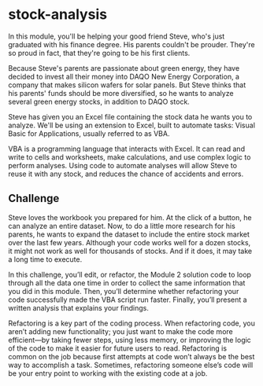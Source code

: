# stock-analysis
In this module, you'll be helping your good friend Steve, who's just graduated with his finance degree. His parents couldn't be prouder. They're so proud in fact, that they're going to be his first clients. 

Because Steve's parents are passionate about green energy, they have decided to invest all their money into DAQO New Energy Corporation, a company that makes silicon wafers for solar panels. But Steve thinks that his parents' funds should be more diversified, so he wants to analyze several green energy stocks, in addition to DAQO stock.

Steve has given you an Excel file containing the stock data he wants you to analyze. We'll be using an extension to Excel, built to automate tasks: Visual Basic for Applications, usually referred to as VBA.

VBA is a programming language that interacts with Excel. It can read and write to cells and worksheets, make calculations, and use complex logic to perform analyses. Using code to automate analyses will allow Steve to reuse it with any stock, and reduces the chance of accidents and errors. 

## Challenge

Steve loves the workbook you prepared for him. At the click of a button, he can analyze an entire dataset. Now, to do a little more research for his parents, he wants to expand the dataset to include the entire stock market over the last few years. Although your code works well for a dozen stocks, it might not work as well for thousands of stocks. And if it does, it may take a long time to execute.

In this challenge, you’ll edit, or refactor, the Module 2 solution code to loop through all the data one time in order to collect the same information that you did in this module. Then, you’ll determine whether refactoring your code successfully made the VBA script run faster. Finally, you’ll present a written analysis that explains your findings.

Refactoring is a key part of the coding process. When refactoring code, you aren’t adding new functionality; you just want to make the code more efficient—by taking fewer steps, using less memory, or improving the logic of the code to make it easier for future users to read. Refactoring is common on the job because first attempts at code won’t always be the best way to accomplish a task. Sometimes, refactoring someone else’s code will be your entry point to working with the existing code at a job.
